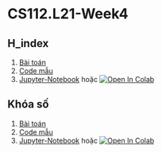 # CS112.L21-Week4
## H_index
1. [Bài toán][1]
2. [Code mẫu][3]
3. [Jupyter-Notebook][4] hoặc [![Open In Colab](https://colab.research.google.com/assets/colab-badge.svg)](https://colab.research.google.com/drive/1fkQ9khqrxZS4BiikklWJWLZTqevkIQML?usp=sharing)
## Khóa số
1. [Bài toán][5]
2. [Code mẫu][7]
3. [Jupyter-Notebook][8] hoặc [![Open In Colab](https://colab.research.google.com/assets/colab-badge.svg)](https://colab.research.google.com/drive/1_4t2X7ZAdomxFj0VNVhyPL4utygQ6D8z?usp=sharing)

[5]:https://github.com/danhhuynh25029/CS112.L21/blob/master/Week_4/Khoa_so/Khoa_so.pdf

[7]:https://github.com/danhhuynh25029/CS112.L21/blob/master/Week_4/Khoa_so/Khoa_so.py

[8]:https://github.com/danhhuynh25029/CS112.L21/blob/master/Week_4/Khoa_so/Khoa_so.ipynb

[1]:https://github.com/danhhuynh25029/CS112.L21/blob/master/Week_4/H-Index/H-index.pdf

[3]:https://github.com/danhhuynh25029/CS112.L21/blob/master/Week_4/H-Index/H_index.py

[4]:https://github.com/danhhuynh25029/CS112.L21/blob/master/Week_4/H-Index/H_index.ipynb
